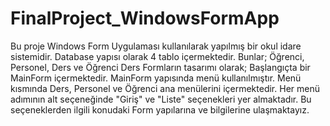 # FinalProject_WindowsFormApp
Bu proje Windows Form Uygulaması kullanılarak yapılmış bir okul idare sistemidir.
Database yapısı olarak 4 tablo içermektedir.
Bunlar; Öğrenci, Personel, Ders ve Öğrenci Ders
Formların tasarımı olarak;
Başlangıçta bir MainForm içermektedir.
MainForm yapısında menü kullanılmıştır.
Menü kısmında Ders, Personel ve Öğrenci ana menülerini içermektedir.
Her menü adımının alt seçeneğinde "Giriş" ve "Liste" seçenekleri yer almaktadır.
Bu seçeneklerden ilgili konudaki Form yapılarına ve bilgilerine ulaşmaktayız.
